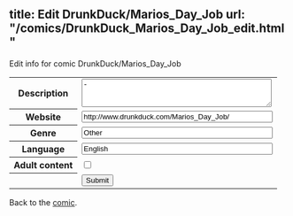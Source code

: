 title: Edit DrunkDuck/Marios_Day_Job
url: "/comics/DrunkDuck_Marios_Day_Job_edit.html"
---
Edit info for comic DrunkDuck/Marios_Day_Job

<form name="comic" action="http://gaepostmail.appspot.com/comic/" method="post">
<table class="comicinfo">
<tr>
<th>Description</th><td><textarea name="description" cols="40" rows="3">-</textarea></td>
</tr>
<tr>
<th>Website</th><td><input type="text" name="url" value="http://www.drunkduck.com/Marios_Day_Job/" size="40"/></td>
</tr>
<tr>
<th>Genre</th><td><input type="text" name="genre" value="Other" size="40"/></td>
</tr>
<tr>
<th>Language</th><td><input type="text" name="language" value="English" size="40"/></td>
</tr>
<tr>
<th>Adult content</th><td><input type="checkbox" name="adult" value="adult" /></td>
</tr>
<tr>
<th></th><td>
<input type="hidden" name="comic" value="DrunkDuck_Marios_Day_Job" />
<input type="submit" name="submit" value="Submit" />
</td>
</tr>
</table>
</form>

Back to the [comic](DrunkDuck_Marios_Day_Job.html).
